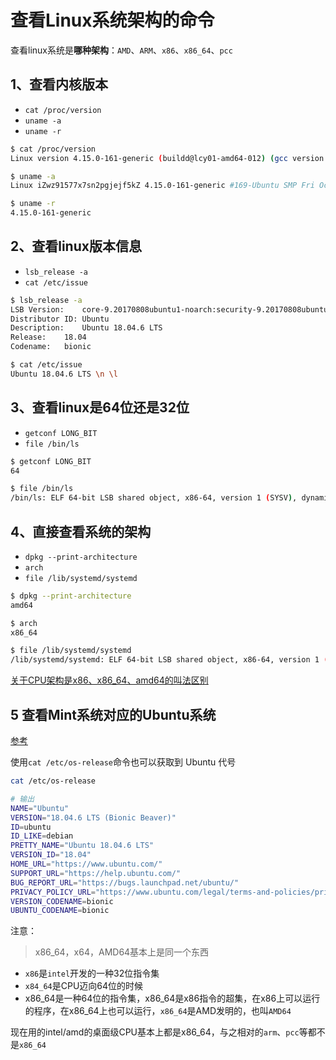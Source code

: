# 查看Linux系统架构的命令

查看linux系统是**哪种架构**：`AMD`、`ARM`、`x86`、`x86_64`、`pcc`

## 1、查看内核版本

-   `cat /proc/version`
-   `uname -a`
-   `uname -r`

```bash
$ cat /proc/version
Linux version 4.15.0-161-generic (buildd@lcy01-amd64-012) (gcc version 7.5.0 (Ubuntu 7.5.0-3ubuntu1~18.04)) #169-Ubuntu SMP Fri Oct 15 13:41:54 UTC 2021

$ uname -a
Linux iZwz91577x7sn2pgjejf5kZ 4.15.0-161-generic #169-Ubuntu SMP Fri Oct 15 13:41:54 UTC 2021 x86_64 x86_64 x86_64 GNU/Linux

$ uname -r
4.15.0-161-generic
```

## 2、查看linux版本信息

-   `lsb_release -a`
-   `cat /etc/issue`

```bash
$ lsb_release -a
LSB Version:	core-9.20170808ubuntu1-noarch:security-9.20170808ubuntu1-noarch
Distributor ID:	Ubuntu
Description:	Ubuntu 18.04.6 LTS
Release:	18.04
Codename:	bionic

$ cat /etc/issue
Ubuntu 18.04.6 LTS \n \l
```

## 3、查看linux是64位还是32位

-   `getconf LONG_BIT`
-   `file /bin/ls`

```bash
$ getconf LONG_BIT
64

$ file /bin/ls
/bin/ls: ELF 64-bit LSB shared object, x86-64, version 1 (SYSV), dynamically linked, interpreter /lib64/l, for GNU/Linux 3.2.0, BuildID[sha1]=9567f9a28e66f4d7ec4baf31cfbf68d0410f0ae6, stripped
```

## 4、直接查看系统的架构

-   `dpkg --print-architecture`
-   `arch`
-   `file /lib/systemd/systemd`

```bash
$ dpkg --print-architecture
amd64

$ arch
x86_64

$ file /lib/systemd/systemd
/lib/systemd/systemd: ELF 64-bit LSB shared object, x86-64, version 1 (SYSV), dynamically linked, interpreter /lib64/l, for GNU/Linux 3.2.0, BuildID[sha1]=cb01338bc2dce40f2dec56c8a2c89a7dac28d512, stripped
```

[关于CPU架构是x86、x86_64、amd64的叫法区别](https://blog.csdn.net/wf19930209/article/details/79536506)

## 5 查看Mint系统对应的Ubuntu系统

[参考](https://zhuanlan.zhihu.com/p/83166352)

使用`cat /etc/os-release`命令也可以获取到 Ubuntu 代号

```bash
cat /etc/os-release

# 输出
NAME="Ubuntu"
VERSION="18.04.6 LTS (Bionic Beaver)"
ID=ubuntu
ID_LIKE=debian
PRETTY_NAME="Ubuntu 18.04.6 LTS"
VERSION_ID="18.04"
HOME_URL="https://www.ubuntu.com/"
SUPPORT_URL="https://help.ubuntu.com/"
BUG_REPORT_URL="https://bugs.launchpad.net/ubuntu/"
PRIVACY_POLICY_URL="https://www.ubuntu.com/legal/terms-and-policies/privacy-policy"
VERSION_CODENAME=bionic
UBUNTU_CODENAME=bionic
```

注意：

>   x86_64，x64，AMD64基本上是同一个东西

-   `x86`是`intel`开发的一种32位指令集
-   `x84_64`是CPU迈向64位的时候
-   x86_64是一种64位的指令集，x86_64是x86指令的超集，在x86上可以运行的程序，在x86_64上也可以运行，`x86_64`是AMD发明的，也叫`AMD64`

现在用的intel/amd的桌面级CPU基本上都是x86_64，与之相对的`arm`、`pcc`等都不是`x86_64`

